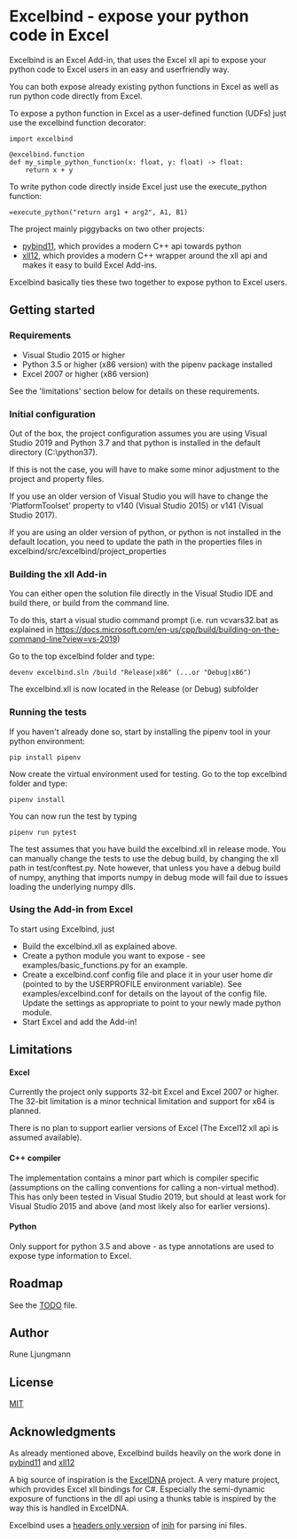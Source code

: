 # Excelbind - expose your python code in Excel

Excelbind is an Excel Add-in, that uses the Excel xll api to expose your python code to Excel users in an easy and userfriendly way.

You can both expose already existing python functions in Excel as well as run python code directly from Excel.

To expose a python function in Excel as a user-defined function (UDFs) just use the excelbind function decorator:

    import excelbind
    
    @excelbind.function
    def my_simple_python_function(x: float, y: float) -> float:
        return x + y

To write python code directly inside Excel just use the execute_python function:

    =execute_python("return arg1 + arg2", A1, B1)


The project mainly piggybacks on two other projects:
 - [pybind11](https://github.com/pybind/pybind11), which provides a modern C++ api towards python
 - [xll12](https://github.com/keithalewis/xll12), which provides a modern C++ wrapper around the xll api and makes it easy to build Excel Add-ins.

Excelbind basically ties these two together to expose python to Excel users.

## Getting started

### Requirements
 - Visual Studio 2015 or higher
 - Python 3.5 or higher (x86 version) with the pipenv package installed 
 - Excel 2007 or higher (x86 version) 

See the 'limitations' section below for details on these requirements.

### Initial configuration
Out of the box, the project configuration assumes you are using Visual Studio 2019 and Python 3.7 and that python is installed in the default directory (C:\python37).

If this is not the case, you will have to make some minor adjustment to the project and property files.

If you use an older version of Visual Studio you will have to change the 'PlatformToolset' property to v140 (Visual Studio 2015) or v141 (Visual Studio 2017).

If you are using an older version of python, or python is not installed in the default location, you need to update the path in the properties files in excelbind/src/excelbind/project_properties

### Building the xll Add-in
You can either open the solution file directly in the Visual Studio IDE and build there, or build from the command line. 

To do this, start a visual studio command prompt (i.e. run vcvars32.bat as explained in https://docs.microsoft.com/en-us/cpp/build/building-on-the-command-line?view=vs-2019)

Go to the top excelbind folder and type:

    devenv excelbind.sln /build "Release|x86" (...or "Debug|x86")

The excelbind.xll is now located in the Release (or Debug) subfolder 

### Running the tests
If you haven't already done so, start by installing the pipenv tool in your python environment:

    pip install pipenv

Now create the virtual environment used for testing. Go to the top excelbind folder and type: 

    pipenv install

You can now run the test by typing

    pipenv run pytest

The test assumes that you have build the excelbind.xll in release mode. 
You can manually change the tests to use the debug build, by changing the xll path in test/conftest.py.
Note however, that unless you have a debug build of numpy, 
anything that imports numpy in debug mode will fail due to issues loading the underlying numpy dlls.

### Using the Add-in from Excel
To start using Excelbind, just
- Build the excelbind.xll as explained above.
- Create a python module you want to expose - see examples/basic_functions.py for an example.
- Create a excelbind.conf config file and place it in your user home dir (pointed to by the USERPROFILE environment variable). See examples/excelbind.conf for details on the layout of the config file. Update the settings as appropriate to point to your newly made python module.
- Start Excel and add the Add-in!

## Limitations

#### Excel
Currently the project only supports 32-bit Excel and Excel 2007 or higher. The 32-bit limitation is a minor technical limitation and support for x64 is planned.

There is no plan to support earlier versions of Excel (The Excel12 xll api is assumed available).

#### C++ compiler
The implementation contains a minor part which is compiler specific (assumptions on the calling conventions for calling a non-virtual method). 
This has only been tested in Visual Studio 2019, but should at least work for Visual Studio 2015 and above (and most likely also for earlier versions).

#### Python
Only support for python 3.5 and above - as type annotations are used to expose type information to Excel.

## Roadmap
See the [TODO](TODO.md) file.

## Author
Rune Ljungmann

## License
[MIT](LICENSE.txt)

## Acknowledgments
As already mentioned above, Excelbind builds heavily on the work done in 
[pybind11](https://github.com/pybind/pybind11) and 
[xll12](https://github.com/keithalewis/xll12)

A big source of inspiration is the [ExcelDNA](https://github.com/Excel-DNA/ExcelDna) project. A very mature project, which provides Excel xll bindings for C#. 
Especially the semi-dynamic exposure of functions in the dll api using a thunks table is inspired by the way this is handled in ExcelDNA.

Excelbind uses a [headers only version](https://github.com/jtilly/inih) 
of [inih](https://github.com/benhoyt/inih) for parsing ini files.
